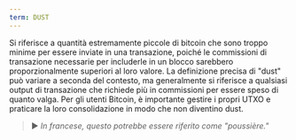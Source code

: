 ```yaml
---
term: DUST
---
```


Si riferisce a quantità estremamente piccole di bitcoin che sono troppo minime per essere inviate in una transazione, poiché le commissioni di transazione necessarie per includerle in un blocco sarebbero proporzionalmente superiori al loro valore. La definizione precisa di "dust" può variare a seconda del contesto, ma generalmente si riferisce a qualsiasi output di transazione che richiede più in commissioni per essere speso di quanto valga. Per gli utenti Bitcoin, è importante gestire i propri UTXO e praticare la loro consolidazione in modo che non diventino dust.

> ► *In francese, questo potrebbe essere riferito come "poussière."*